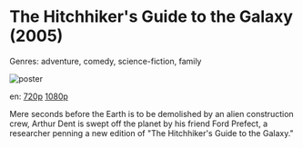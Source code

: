 # The Hitchhiker's Guide to the Galaxy (2005)

Genres: adventure, comedy, science-fiction, family

![poster](http://image.tmdb.org/t/p/w500/fOb4cJMhnZ11BoHNUii3Vcfo3XU.jpg)

en:
  [720p](magnet:?xt=urn:btih:B21360A9304F94A0C46E2CA727CE5EFD0046A209&tr=udp://glotorrents.pw:6969/announce&tr=udp://tracker.opentrackr.org:1337/announce&tr=udp://torrent.gresille.org:80/announce&tr=udp://tracker.openbittorrent.com:80&tr=udp://tracker.coppersurfer.tk:6969&tr=udp://tracker.leechers-paradise.org:6969&tr=udp://p4p.arenabg.ch:1337&tr=udp://tracker.internetwarriors.net:1337)
  [1080p](magnet:?xt=urn:btih:4469659E18335CDB85A42FB5506D1272265EF974&tr=udp://glotorrents.pw:6969/announce&tr=udp://tracker.opentrackr.org:1337/announce&tr=udp://torrent.gresille.org:80/announce&tr=udp://tracker.openbittorrent.com:80&tr=udp://tracker.coppersurfer.tk:6969&tr=udp://tracker.leechers-paradise.org:6969&tr=udp://p4p.arenabg.ch:1337&tr=udp://tracker.internetwarriors.net:1337)
  


Mere seconds before the Earth is to be demolished by an alien construction crew, Arthur Dent is swept off the planet by his friend Ford Prefect, a researcher penning a new edition of "The Hitchhiker's Guide to the Galaxy."